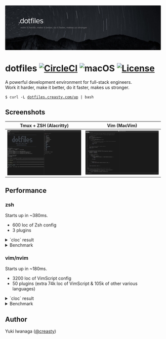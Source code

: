 ![creasty's dotfiles](./docs/visual.jpg)

dotfiles [![CircleCI](https://circleci.com/gh/creasty/dotfiles.svg?style=svg)](https://circleci.com/gh/creasty/dotfiles) ![macOS](https://img.shields.io/badge/platform-macOS-lightgray.svg) [![License](https://img.shields.io/github/license/creasty/dotfiles.svg)](./LICENSE.txt)
========

A powerful development environment for full-stack engineers.<br>
Work it harder, make it better, do it faster, makes us stronger.

<pre><code>$ curl -L <a href="http://dotfiles.creasty.com/up">dotfiles.creasty.com/up</a> | bash</code></pre>

Screenshots
-----------

| Tmux + ZSH (Alacritty) | Vim (MacVim) |
|---|---|
| ![](./docs/images/screenshots/tmux.png) | ![](./docs/images/screenshots/vim.png) |

Performance
-----------

### zsh

Starts up in ~380ms.

- 600 loc of Zsh config
- 3 plugins

<details><summary>`cloc` result</summary>

```sh-session
$ cloc --exclude-dir=plugins shell/zsh
       6 text files.
       6 unique files.
       4 files ignored.

github.com/AlDanial/cloc v 1.84  T=0.01 s (280.3 files/s, 54656.2 lines/s)
-------------------------------------------------------------------------------
Language                     files          blank        comment           code
-------------------------------------------------------------------------------
zsh                              4            126             86            568
-------------------------------------------------------------------------------
SUM:                             4            126             86            568
-------------------------------------------------------------------------------
```

```sh-session
$ ls shell/zsh/plugins | wc -l
       3
```

</details>

<details><summary>Benchmark</summary>

```sh-session
$ for i in $(seq 1 5); do time zsh -i -c exit; done
zsh -i -c exit  0.18s user 0.18s system 97% cpu 0.364 total
zsh -i -c exit  0.19s user 0.19s system 98% cpu 0.382 total
zsh -i -c exit  0.18s user 0.19s system 99% cpu 0.372 total
zsh -i -c exit  0.19s user 0.20s system 98% cpu 0.391 total
zsh -i -c exit  0.19s user 0.19s system 99% cpu 0.386 total
```

</details>

### vim/nvim

Starts up in ~180ms.

- 3200 loc of VimScript config
- 50 plugins (extra 74k loc of VimScript & 105k of other various languages)

<details><summary>`cloc` result</summary>

```sh-session
$ cloc --exclude-dir=dein vim
     138 text files.
     134 unique files.
      54 files ignored.

github.com/AlDanial/cloc v 1.84  T=0.06 s (1477.6 files/s, 92922.7 lines/s)
--------------------------------------------------------------------------------
Language                      files          blank        comment           code
--------------------------------------------------------------------------------
vim script                       65            739            658           3192
JSON                              1              8              0            196
Python                            2             36              2            192
TOML                              2             49             20            172
Ruby                              8             17              0            113
C                                 2             14              6             59
Go                                2             11              0             29
C/C++ Header                      1              3              0             12
HTML                              1              0              0             10
make                              1              4              0              9
Java                              1              1              3              8
Bourne Again Shell                1              3              0              7
C++                               1              2              5              7
Markdown                          1              3              0              7
--------------------------------------------------------------------------------
SUM:                             89            890            694           4013
--------------------------------------------------------------------------------
```

```sh-session
$ ag '^\[\[plugins' vim/dein.toml vim/dein_lazy.toml | wc -l
      50
```

</details>

<details><summary>Benchmark</summary>

```sh-session
$ for i in $(seq 1 5); do time nvim -c quit; done
nvim -c quit  0.18s user 0.06s system 129% cpu 0.187 total
nvim -c quit  0.16s user 0.06s system 131% cpu 0.171 total
nvim -c quit  0.18s user 0.07s system 132% cpu 0.183 total
nvim -c quit  0.17s user 0.06s system 128% cpu 0.178 total
nvim -c quit  0.17s user 0.06s system 131% cpu 0.178 total
```

</details>

Author
------

Yuki Iwanaga ([@creasty](https://github.com/creasty))
